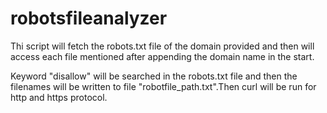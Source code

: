 # robotsfileanalyzer

Thi script will fetch the robots.txt file of the domain provided and then will access each file mentioned after appending the domain name in the start.

Keyword "disallow" will be searched in the robots.txt file and then the filenames will be written to file "robotfile_path.txt".Then curl will be run for http and https protocol.
